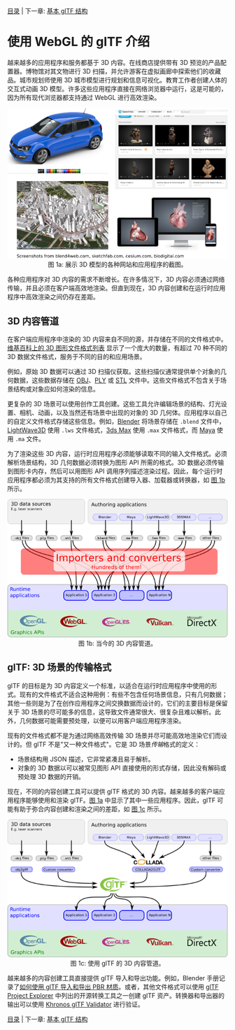 [目录](README.md) | 下一章: [基本 glTF 结构](gltfTutorial_002_BasicGltfStructure.md)

# 使用 WebGL 的 glTF 介绍

越来越多的应用程序和服务都基于 3D 内容。在线商店提供带有 3D 预览的产品配置器。博物馆对其文物进行 3D 扫描，并允许游客在虚拟画廊中探索他们的收藏品。城市规划师使用 3D 城市模型进行规划和信息可视化。教育工作者创建人体的交互式动画 3D 模型。许多这些应用程序直接在网络浏览器中运行，这是可能的，因为所有现代浏览器都支持通过 WebGL 进行高效渲染。

<p align="center">
<img src="./gltfTutorial_cn/images/applications.png" /><br>
<a name="applications-png"></a>图 1a: 展示 3D 模型的各种网站和应用程序的截图。
</p>

各种应用程序对 3D 内容的需求不断增长。在许多情况下，3D 内容必须通过网络传输，并且必须在客户端高效地渲染。但直到现在，3D 内容创建和在运行时应用程序中高效渲染之间仍存在差距。

## 3D 内容管道

在客户端应用程序中渲染的 3D 内容来自不同的源，并存储在不同的文件格式中。[维基百科上的 3D 图形文件格式列表](https://en.wikipedia.org/wiki/List_of_file_formats#3D_graphics) 显示了一个庞大的数量，有超过 70 种不同的 3D 数据文件格式，服务于不同的目的和应用场景。

例如，原始 3D 数据可以通过 3D 扫描仪获取。这些扫描仪通常提供单个对象的几何数据，这些数据存储在 [OBJ](https://en.wikipedia.org/wiki/Wavefront_.obj_file)、[PLY](https://en.wikipedia.org/wiki/PLY_(file_format)) 或 [STL](https://en.wikipedia.org/wiki/STL_(file_format)) 文件中。这些文件格式不包含关于场景结构或对象应如何渲染的信息。

更复杂的 3D 场景可以使用创作工具创建。这些工具允许编辑场景的结构、灯光设置、相机、动画，以及当然还有场景中出现的对象的 3D 几何体。应用程序以自己的自定义文件格式存储这些信息。例如，[Blender](https://www.blender.org/) 将场景存储在 `.blend` 文件中，[LightWave3D](https://www.lightwave3d.com/) 使用 `.lws` 文件格式，[3ds Max](https://www.autodesk.com/3dsmax) 使用 `.max` 文件格式，而 [Maya](https://www.autodesk.com/maya) 使用 `.ma` 文件。

为了渲染这些 3D 内容，运行时应用程序必须能够读取不同的输入文件格式。必须解析场景结构，3D 几何数据必须转换为图形 API 所需的格式。3D 数据必须传输到图形卡内存，然后可以用图形 API 调用序列描述渲染过程。因此，每个运行时应用程序都必须为其支持的所有文件格式创建导入器、加载器或转换器，如 [图 1b](#contentPipeline-png) 所示。

<p align="center">
<img src="./gltfTutorial/images/contentPipeline.png" /><br>
<a name="contentPipeline-png"></a>图 1b: 当今的 3D 内容管道。
</p>

## glTF: 3D 场景的传输格式

glTF 的目标是为 3D 内容定义一个标准，以适合在运行时应用程序中使用的形式。现有的文件格式不适合这种用例：有些不包含任何场景信息，只有几何数据；其他一些则是为了在创作应用程序之间交换数据而设计的，它们的主要目标是保留关于 3D 场景的尽可能多的信息，这导致文件通常很大、很复杂且难以解析。此外，几何数据可能需要预处理，以便可以用客户端应用程序渲染。

现有的文件格式都不是为通过网络高效传输 3D 场景并尽可能高效地渲染它们而设计的。但 glTF 不是"又一种文件格式"。它是 3D 场景*传输*格式的定义：

- 场景结构用 JSON 描述，它非常紧凑且易于解析。
- 对象的 3D 数据以可以被常见图形 API 直接使用的形式存储，因此没有解码或预处理 3D 数据的开销。

现在，不同的内容创建工具可以提供 glTF 格式的 3D 内容。越来越多的客户端应用程序能够使用和渲染 glTF。[图 1a](#applications-png) 中显示了其中一些应用程序。因此，glTF 可能有助于弥合内容创建和渲染之间的差距，如 [图 1c](#contentPipelineWithGltf-png) 所示。

<p align="center">
<img src="./gltfTutorial/images/contentPipelineWithGltf.png" /><br>
<a name="contentPipelineWithGltf-png"></a>图 1c: 使用 glTF 的 3D 内容管道。
</p>

越来越多的内容创建工具直接提供 glTF 导入和导出功能。例如，Blender 手册记录了[如何使用 glTF 导入和导出 PBR 材质](https://docs.blender.org/manual/en/latest/addons/import_export/scene_gltf2.html)。或者，其他文件格式可以使用 [glTF Project Explorer](https://github.khronos.org/glTF-Project-Explorer/) 中列出的开源转换工具之一创建 glTF 资产。转换器和导出器的输出可以使用 [Khronos glTF Validator](https://github.khronos.org/glTF-Validator/) 进行验证。

[目录](README.md) | 下一章: [基本 glTF 结构](gltfTutorial_002_BasicGltfStructure.md) 
